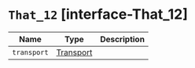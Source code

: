 # `That_12` [interface-That_12]

| Name | Type | Description |
| - | - | - |
| `transport` | [Transport](./Transport.md) | &nbsp; |
